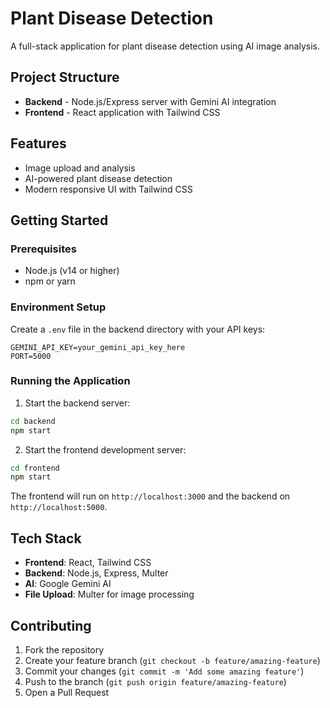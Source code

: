 # Plant Disease Detection

A full-stack application for plant disease detection using AI image analysis.

## Project Structure

- **Backend** - Node.js/Express server with Gemini AI integration
- **Frontend** - React application with Tailwind CSS

## Features

- Image upload and analysis
- AI-powered plant disease detection
- Modern responsive UI with Tailwind CSS

## Getting Started

### Prerequisites

- Node.js (v14 or higher)
- npm or yarn
### Environment Setup

Create a `.env` file in the backend directory with your API keys:
```env
GEMINI_API_KEY=your_gemini_api_key_here
PORT=5000
```

### Running the Application

1. Start the backend server:
```bash
cd backend
npm start
```

2. Start the frontend development server:
```bash
cd frontend
npm start
```

The frontend will run on `http://localhost:3000` and the backend on `http://localhost:5000`.

## Tech Stack

- **Frontend**: React, Tailwind CSS
- **Backend**: Node.js, Express, Multer
- **AI**: Google Gemini AI
- **File Upload**: Multer for image processing

## Contributing

1. Fork the repository
2. Create your feature branch (`git checkout -b feature/amazing-feature`)
3. Commit your changes (`git commit -m 'Add some amazing feature'`)
4. Push to the branch (`git push origin feature/amazing-feature`)
5. Open a Pull Request
